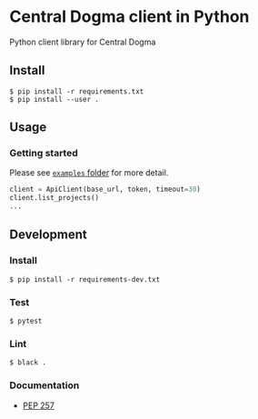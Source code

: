 # Central Dogma client in Python
Python client library for Central Dogma

## Install
```
$ pip install -r requirements.txt
$ pip install --user .
```

## Usage
### Getting started
Please see [`examples` folder](https://github.com/hexoul/centraldogma-python/tree/main/examples) for more detail.
```python
client = ApiClient(base_url, token, timeout=30)
client.list_projects()
...
```

## Development
### Install
```
$ pip install -r requirements-dev.txt
```

### Test
```
$ pytest
```

### Lint
```
$ black .
```

### Documentation
- [PEP 257](https://www.python.org/dev/peps/pep-0257)
